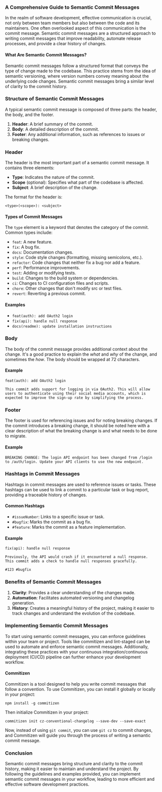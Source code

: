 ### A Comprehensive Guide to Semantic Commit Messages

In the realm of software development, effective communication is crucial, not only between team members but also between the code and its maintainers. One often overlooked aspect of this communication is the commit message. Semantic commit messages are a structured approach to writing commit messages that improve readability, automate release processes, and provide a clear history of changes.

#### What Are Semantic Commit Messages?

Semantic commit messages follow a structured format that conveys the type of change made to the codebase. This practice stems from the idea of semantic versioning, where version numbers convey meaning about the underlying code changes. Semantic commit messages bring a similar level of clarity to the commit history.

### Structure of Semantic Commit Messages

A typical semantic commit message is composed of three parts: the header, the body, and the footer.

1. **Header**: A brief summary of the commit.
2. **Body**: A detailed description of the commit.
3. **Footer**: Any additional information, such as references to issues or breaking changes.

### Header

The header is the most important part of a semantic commit message. It contains three elements:

- **Type**: Indicates the nature of the commit.
- **Scope** (optional): Specifies what part of the codebase is affected.
- **Subject**: A brief description of the change.

The format for the header is:

```
<type>(<scope>): <subject>
```

#### Types of Commit Messages

The `type` element is a keyword that denotes the category of the commit. Common types include:

- `feat`: A new feature.
- `fix`: A bug fix.
- `docs`: Documentation changes.
- `style`: Code style changes (formatting, missing semicolons, etc.).
- `refactor`: Code changes that neither fix a bug nor add a feature.
- `perf`: Performance improvements.
- `test`: Adding or modifying tests.
- `build`: Changes to the build system or dependencies.
- `ci`: Changes to CI configuration files and scripts.
- `chore`: Other changes that don't modify src or test files.
- `revert`: Reverting a previous commit.

#### Examples

- `feat(auth): add OAuth2 login`
- `fix(api): handle null response`
- `docs(readme): update installation instructions`

### Body

The body of the commit message provides additional context about the change. It's a good practice to explain the *what* and *why* of the change, and sometimes the *how*. The body should be wrapped at 72 characters.

#### Example

```
feat(auth): add OAuth2 login

This commit adds support for logging in via OAuth2. This will allow users to authenticate using their social media accounts, which is expected to improve the sign-up rate by simplifying the process.
```

### Footer

The footer is used for referencing issues and for noting breaking changes. If the commit introduces a breaking change, it should be noted here with a clear description of what the breaking change is and what needs to be done to migrate.

#### Example

```
BREAKING CHANGE: The login API endpoint has been changed from /login to /auth/login. Update your API clients to use the new endpoint.
```

### Hashtags in Commit Messages

Hashtags in commit messages are used to reference issues or tasks. These hashtags can be used to link a commit to a particular task or bug report, providing a traceable history of changes. 

#### Common Hashtags

- `#issueNumber`: Links to a specific issue or task.
- `#bugfix`: Marks the commit as a bug fix.
- `#feature`: Marks the commit as a feature implementation.

#### Example

```
fix(api): handle null response

Previously, the API would crash if it encountered a null response. This commit adds a check to handle null responses gracefully. 

#123 #bugfix
```

### Benefits of Semantic Commit Messages

1. **Clarity**: Provides a clear understanding of the changes made.
2. **Automation**: Facilitates automated versioning and changelog generation.
3. **History**: Creates a meaningful history of the project, making it easier to track changes and understand the evolution of the codebase.

### Implementing Semantic Commit Messages

To start using semantic commit messages, you can enforce guidelines within your team or project. Tools like commitizen and lint-staged can be used to automate and enforce semantic commit messages. Additionally, integrating these practices with your continuous integration/continuous deployment (CI/CD) pipeline can further enhance your development workflow.

#### Commitizen

Commitizen is a tool designed to help you write commit messages that follow a convention. To use Commitizen, you can install it globally or locally in your project:

```
npm install -g commitizen
```

Then initialize Commitizen in your project:

```
commitizen init cz-conventional-changelog --save-dev --save-exact
```

Now, instead of using `git commit`, you can use `git cz` to commit changes, and Commitizen will guide you through the process of writing a semantic commit message.

### Conclusion

Semantic commit messages bring structure and clarity to the commit history, making it easier to maintain and understand the project. By following the guidelines and examples provided, you can implement semantic commit messages in your workflow, leading to more efficient and effective software development practices.